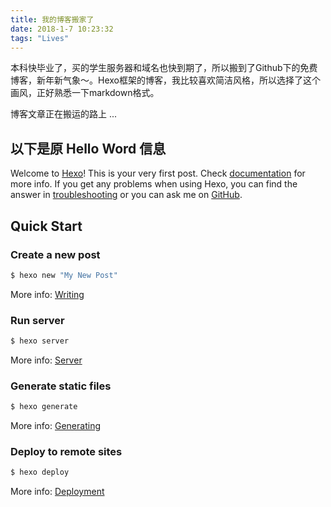 ```yaml
---
title: 我的博客搬家了
date: 2018-1-7 10:23:32
tags: "Lives"
---
```



本科快毕业了，买的学生服务器和域名也快到期了，所以搬到了Github下的免费博客，新年新气象～。Hexo框架的博客，我比较喜欢简洁风格，所以选择了这个画风，正好熟悉一下markdown格式。

博客文章正在搬运的路上 ...





## 以下是原 Hello Word 信息

Welcome to [Hexo](https://hexo.io/)! This is your very first post. Check [documentation](https://hexo.io/docs/) for more info. If you get any problems when using Hexo, you can find the answer in [troubleshooting](https://hexo.io/docs/troubleshooting.html) or you can ask me on [GitHub](https://github.com/hexojs/hexo/issues).
## Quick Start

### Create a new post

``` bash
$ hexo new "My New Post"
```

More info: [Writing](https://hexo.io/docs/writing.html)

### Run server

``` bash
$ hexo server
```

More info: [Server](https://hexo.io/docs/server.html)

### Generate static files

``` bash
$ hexo generate
```

More info: [Generating](https://hexo.io/docs/generating.html)

### Deploy to remote sites

``` bash
$ hexo deploy
```

More info: [Deployment](https://hexo.io/docs/deployment.html)
